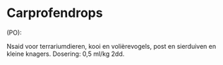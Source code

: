 # Carprofendrops

(PO):

Nsaid voor terrariumdieren, kooi en volièrevogels, post en sierduiven en kleine knagers. Dosering: 0,5 ml/kg 2dd.
